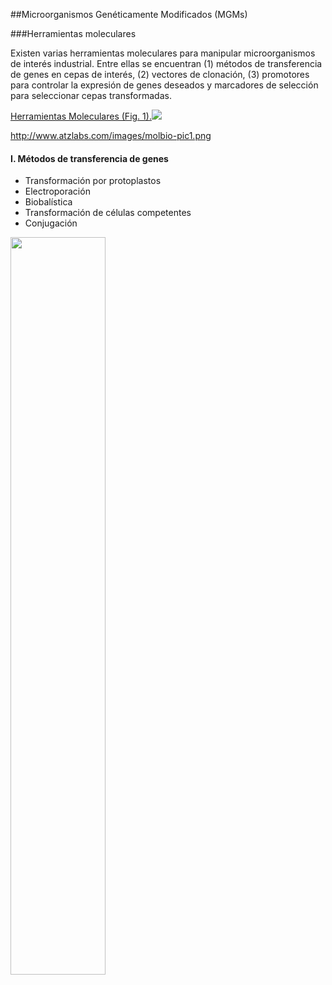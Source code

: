 ##Microorganismos Genéticamente Modificados (MGMs)

###Herramientas moleculares

Existen varias herramientas moleculares para manipular microorganismos de interés industrial. Entre ellas se encuentran (1) métodos de transferencia de genes en cepas de interés, (2) vectores de clonación, (3) promotores para controlar la expresión de genes deseados y marcadores de selección para seleccionar cepas transformadas. 

[Herramientas Moleculares (Fig. 1).](http://www.atzlabs.com/images/molbio-pic1.png "tools")![](http://www.atzlabs.com/images/molbio-pic1.png)

http://www.atzlabs.com/images/molbio-pic1.png

#### I. Métodos de transferencia de genes

+ Transformación por protoplastos
+ Electroporación
+ Biobalística
+ Transformación de células competentes
+ Conjugación


<img src="http://www.atzlabs.com/images/molbio-pic1.png" width=55%>





